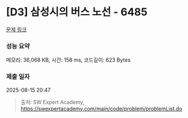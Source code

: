 # [D3] 삼성시의 버스 노선 - 6485 

[문제 링크](https://swexpertacademy.com/main/code/problem/problemDetail.do?contestProbId=AWczm7QaACgDFAWn) 

### 성능 요약

메모리: 36,068 KB, 시간: 158 ms, 코드길이: 623 Bytes

### 제출 일자

2025-08-15 20:47



> 출처: SW Expert Academy, https://swexpertacademy.com/main/code/problem/problemList.do